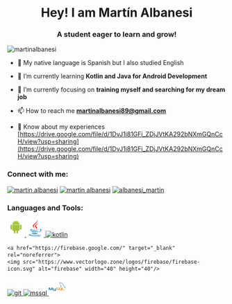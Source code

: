 <h1 align="center">Hey! I am Martín Albanesi</h1>
<h3 align="center">A student eager to learn and grow!</h3>

<p align="left"> <img src="https://komarev.com/ghpvc/?username=martinalbanesi&label=Profile%20views&color=0e75b6&style=flat" alt="martinalbanesi" /> </p>

- 💬 My native language is Spanish but I also studied English

- 🌱 I’m currently learning **Kotlin and Java for Android Development**

- 🎯 I’m currently focusing on **training myself and searching for my dream job**

- 📫 How to reach me **martinalbanesi89@gmail.com**

- 📄 Know about my experiences [https://drive.google.com/file/d/1DvJ1i81GFi_ZDjJVtKA292bNXmGQnCcH/view?usp=sharing](https://drive.google.com/file/d/1DvJ1i81GFi_ZDjJVtKA292bNXmGQnCcH/view?usp=sharing)



<h3 align="left">Connect with me:</h3>
<p align="left">
<a href="https://www.linkedin.com/in/martín-albanesi-12433820a/" target="blank"><img align="center" src="https://raw.githubusercontent.com/rahuldkjain/github-profile-readme-generator/master/src/images/icons/Social/linked-in-alt.svg" alt="martin albanesi" height="30" width="40" /></a>
<a href="https://stackoverflow.com/users/19537023/martin-albanesi?tab=profile" target="blank"><img align="center" src="https://raw.githubusercontent.com/rahuldkjain/github-profile-readme-generator/master/src/images/icons/Social/stack-overflow.svg" alt="martin albanesi" height="30" width="40" /></a>
<a href="https://www.instagram.com/albanesi_martin/?hl=en" target="blank"><img align="center" src="https://raw.githubusercontent.com/rahuldkjain/github-profile-readme-generator/master/src/images/icons/Social/instagram.svg" alt="albanesi_martin" height="30" width="40" /></a>
</p>

<h3 align="left">Languages and Tools:</h3>

<p align="left"> 
  
  <a href="https://developer.android.com" target="_blank" rel="noreferrer"> 
    <img src="https://raw.githubusercontent.com/devicons/devicon/master/icons/android/android-original-wordmark.svg" alt="android" width="40" height="40"/>
  </a> 
  
  <a href="https://www.java.com" target="_blank" rel="noreferrer"> 
    <img src="https://raw.githubusercontent.com/devicons/devicon/master/icons/java/java-original.svg" alt="java" width="40" height="40"/>
  </a> 
  
  <a href="https://kotlinlang.org" target="_blank" rel="noreferrer"> 
    <img src="https://www.vectorlogo.zone/logos/kotlinlang/kotlinlang-icon.svg" alt="kotlin" width="40" height="40"/> 
  </a> 
  
    <a href="https://firebase.google.com/" target="_blank" rel="noreferrer"> 
    <img src="https://www.vectorlogo.zone/logos/firebase/firebase-icon.svg" alt="firebase" width="40" height="40"/>
  </a> 
  
  <a href="https://git-scm.com/" target="_blank" rel="noreferrer"> 
    <img src="https://www.vectorlogo.zone/logos/git-scm/git-scm-icon.svg" alt="git" width="40" height="40"/> 
  </a> 
  
  <a href="https://www.microsoft.com/en-us/sql-server" target="_blank" rel="noreferrer"> 
    <img src="https://www.svgrepo.com/show/303229/microsoft-sql-server-logo.svg" alt="mssql" width="40" height="40"/> 
  </a> 
  
  <a href="https://www.mysql.com/" target="_blank" rel="noreferrer"> 
    <img src="https://raw.githubusercontent.com/devicons/devicon/master/icons/mysql/mysql-original-wordmark.svg" alt="mysql" width="40" height="40"/> 
  </a>
  
</p>


